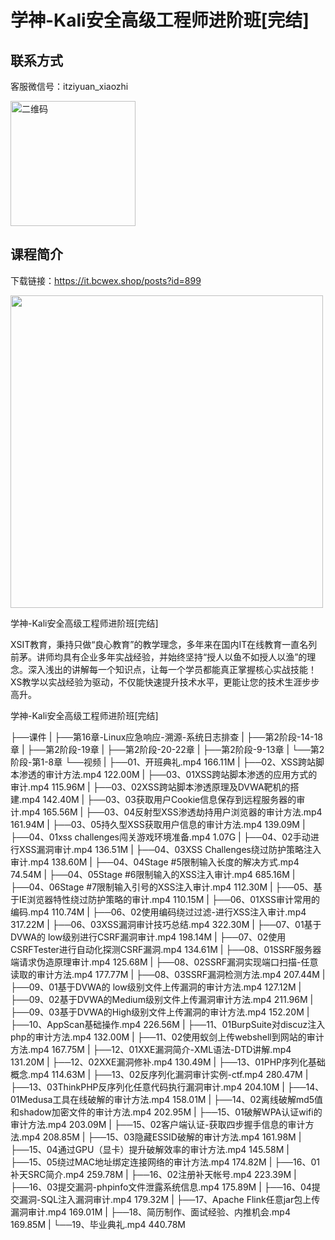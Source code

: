 # 学神-Kali安全高级工程师进阶班[完结]

## 联系方式

客服微信号：itziyuan_xiaozhi

<img src="https://ziyuanyun.oss-cn-guangzhou.aliyuncs.com/common/20240614073449/666b82192834a.jpg" width="200" height="200" alt="二维码">

## 课程简介

下载链接：https://it.bcwex.shop/posts?id=899

<img src="https://ziyuanyun.oss-cn-guangzhou.aliyuncs.com/yun/20240515153217/66446501b8ad5.jpg" width="500" alt="">

  学神-Kali安全高级工程师进阶班[完结]

 XSIT教育，秉持只做“良心教育”的教学理念，多年来在国内IT在线教育一直名列前茅。讲师均具有企业多年实战经验，并始终坚持“授人以鱼不如授人以渔”的理念。深入浅出的讲解每一个知识点，让每一个学员都能真正掌握核心实战技能！XS教学以实战经验为驱动，不仅能快速提升技术水平，更能让您的技术生涯步步高升。

 学神-Kali安全高级工程师进阶班[完结]



  ├──课件 | ├──第16章-Linux应急响应-溯源-系统日志排查 | ├──第2阶段-14-18章 | ├──第2阶段-19章 | ├──第2阶段-20-22章 | ├──第2阶段-9-13章 | └──第2阶段-第1-8章 └──视频 | ├──01、开班典礼.mp4 166.11M | ├──02、XSS跨站脚本渗透的审计方法.mp4 122.00M | ├──03、01XSS跨站脚本渗透的应用方式的审计.mp4 115.96M | ├──03、02XSS跨站脚本渗透原理及DVWA靶机的搭建.mp4 142.40M | ├──03、03获取用户Cookie信息保存到远程服务器的审计.mp4 165.56M | ├──03、04反射型XSS渗透劫持用户浏览器的审计方法.mp4 161.94M | ├──03、05持久型XSS获取用户信息的审计方法.mp4 139.09M | ├──04、01xss challenges闯关游戏环境准备.mp4 1.07G | ├──04、02手动进行XSS漏洞审计.mp4 136.51M | ├──04、03XSS Challenges绕过防护策略注入审计.mp4 138.60M | ├──04、04Stage #5限制输入长度的解决方式.mp4 74.54M | ├──04、05Stage #6限制输入的XSS注入审计.mp4 685.16M | ├──04、06Stage #7限制输入引号的XSS注入审计.mp4 112.30M | ├──05、基于IE浏览器特性绕过防护策略的审计.mp4 110.15M | ├──06、01XSS审计常用的编码.mp4 110.74M | ├──06、02使用编码绕过过滤-进行XSS注入审计.mp4 317.22M | ├──06、03XSS漏洞审计技巧总结.mp4 322.30M | ├──07、01基于DVWA的 low级别进行CSRF漏洞审计.mp4 198.14M | ├──07、02使用CSRFTester进行自动化探测CSRF漏洞.mp4 134.61M | ├──08、01SSRF服务器端请求伪造原理审计.mp4 125.68M | ├──08、02SSRF漏洞实现端口扫描-任意读取的审计方法.mp4 177.77M | ├──08、03SSRF漏洞检测方法.mp4 207.44M | ├──09、01基于DVWA的 low级别文件上传漏洞的审计方法.mp4 127.12M | ├──09、02基于DVWA的Medium级别文件上传漏洞审计方法.mp4 211.96M | ├──09、03基于DVWA的High级别文件上传漏洞的审计方法.mp4 152.20M | ├──10、AppScan基础操作.mp4 226.56M | ├──11、01BurpSuite对discuz注入php的审计方法.mp4 132.00M | ├──11、02使用蚁剑上传webshell到网站的审计方法.mp4 167.75M | ├──12、01XXE漏洞简介-XML语法-DTD讲解.mp4 131.20M | ├──12、02XXE漏洞修补.mp4 130.49M | ├──13、01PHP序列化基础概念.mp4 114.63M | ├──13、02反序列化漏洞审计实例-ctf.mp4 280.47M | ├──13、03ThinkPHP反序列化任意代码执行漏洞审计.mp4 204.10M | ├──14、01Medusa工具在线破解的审计方法.mp4 158.01M | ├──14、02离线破解md5值和shadow加密文件的审计方法.mp4 202.95M | ├──15、01破解WPA认证wifi的审计方法.mp4 203.09M | ├──15、02客户端认证-获取四步握手信息的审计方法.mp4 208.85M | ├──15、03隐藏ESSID破解的审计方法.mp4 161.98M | ├──15、04通过GPU（显卡）提升破解效率的审计方法.mp4 145.58M | ├──15、05绕过MAC地址绑定连接网络的审计方法.mp4 174.82M | ├──16、01补天SRC简介.mp4 259.78M | ├──16、02注册补天帐号.mp4 223.39M | ├──16、03提交漏洞-phpinfo文件泄露系统信息.mp4 175.89M | ├──16、04提交漏洞-SQL注入漏洞审计.mp4 179.32M | ├──17、Apache Flink任意jar包上传漏洞审计.mp4 169.01M | ├──18、简历制作、面试经验、内推机会.mp4 169.85M | └──19、毕业典礼.mp4 440.78M  